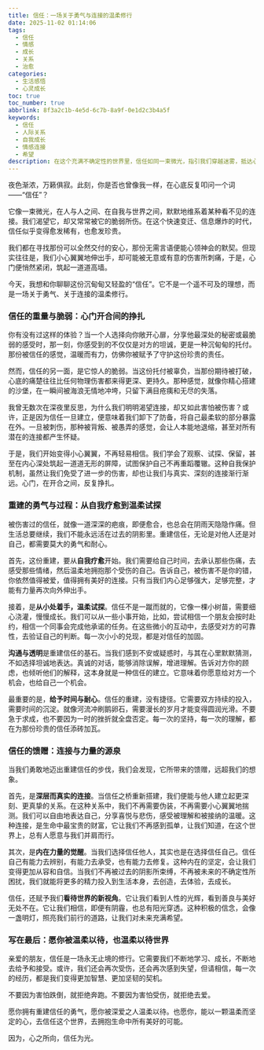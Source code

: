 ```yaml
---
title: 信任：一场关于勇气与连接的温柔修行
date: 2025-11-02 01:14:06
tags:
  - 信任
  - 情感
  - 成长
  - 关系
  - 治愈
categories:
  - 生活感悟
  - 心灵成长
toc: true
toc_number: true
abbrlink: 8f3a2c1b-4e5d-6c7b-8a9f-0e1d2c3b4a5f
keywords:
  - 信任
  - 人际关系
  - 自我成长
  - 情感连接
  - 希望
description: 在这个充满不确定性的世界里，信任如同一束微光，指引我们穿越迷雾，抵达心灵深处。它既是给予，也是接受；既是脆弱，也是力量。本文将带你一同探索信任的重量与脆弱，重建的勇气与过程，以及它所带来的深层连接与内在力量。愿我们都能在信任的修行中，找到属于自己的那份温暖与坚定。
---
```


夜色渐浓，万籁俱寂。此刻，你是否也曾像我一样，在心底反复叩问一个词——“信任”？

它像一束微光，在人与人之间、在自我与世界之间，默默地维系着某种看不见的连接。我们渴望它，却又常常被它的脆弱所伤。在这个快速变迁、信息爆炸的时代，信任似乎变得愈发稀有，也愈发珍贵。

我们都在寻找那份可以全然交付的安心，那份无需言语便能心领神会的默契。但现实往往是，我们小心翼翼地伸出手，却可能被无意或有意的伤害所刺痛，于是，心门便悄然紧闭，筑起一道道高墙。

今天，我想和你聊聊这份沉甸甸又轻盈的“信任”。它不是一个遥不可及的理想，而是一场关于勇气、关于连接的温柔修行。

### 信任的重量与脆弱：心门开合间的挣扎

你有没有过这样的体验？当一个人选择向你敞开心扉，分享他最深处的秘密或最脆弱的感受时，那一刻，你感受到的不仅仅是对方的坦诚，更是一种沉甸甸的托付。那份被信任的感觉，温暖而有力，仿佛你被赋予了守护这份珍贵的责任。

然而，信任的另一面，是它惊人的脆弱。当这份托付被辜负，当那份期待被打破，心底的痛楚往往比任何物理伤害都来得更深、更持久。那种感觉，就像你精心搭建的沙堡，在一瞬间被海浪无情地冲垮，只留下满目疮痍和无尽的失落。

我曾无数次在深夜里反思，为什么我们明明渴望连接，却又如此害怕被伤害？或许，正是因为信任一旦建立，便意味着我们卸下了防备，将自己最柔软的部分暴露在外。一旦被刺伤，那种被背叛、被愚弄的感觉，会让人本能地退缩，甚至对所有潜在的连接都产生怀疑。

于是，我们开始变得小心翼翼，不再轻易相信。我们学会了观察、试探、保留，甚至在内心深处筑起一道道无形的屏障，试图保护自己不再重蹈覆辙。这种自我保护机制，虽然让我们免受了进一步的伤害，却也让我们与真实、深刻的连接渐行渐远。心门，在开合之间，反复挣扎。

### 重建的勇气与过程：从自我疗愈到温柔试探

被伤害过的信任，就像一道深深的疤痕，即便愈合，也总会在阴雨天隐隐作痛。但生活总要继续，我们不能永远活在过去的阴影里。重建信任，无论是对他人还是对自己，都需要莫大的勇气和耐心。

首先，这份重建，要从**自我疗愈**开始。我们需要给自己时间，去承认那些伤痛，去感受那些情绪，然后温柔地拥抱那个受伤的自己。告诉自己，被伤害不是你的错，你依然值得被爱，值得拥有美好的连接。只有当我们内心足够强大，足够完整，才能有力量再次向外伸出手。

接着，是**从小处着手，温柔试探**。信任不是一蹴而就的，它像一棵小树苗，需要细心浇灌，慢慢成长。我们可以从一些小事开始，比如，尝试相信一个朋友会按时赴约，相信一个同事会完成他承诺的任务。在这些微小的互动中，去感受对方的可靠性，去验证自己的判断。每一次小小的兑现，都是对信任的加固。

**沟通与透明**是重建信任的基石。当我们感到不安或疑惑时，与其在心里默默猜测，不如选择坦诚地表达。真诚的对话，能够消除误解，增进理解。告诉对方你的顾虑，也倾听他们的解释，这本身就是一种信任的建立。它意味着你愿意给对方一个机会，也给自己一个机会。

最重要的是，**给予时间与耐心**。信任的重建，没有捷径。它需要双方持续的投入，需要时间的沉淀。就像河流冲刷鹅卵石，需要漫长的岁月才能变得圆润光滑。不要急于求成，也不要因为一时的挫折就全盘否定。每一次的坚持，每一次的理解，都在为那份珍贵的信任添砖加瓦。

### 信任的馈赠：连接与力量的源泉

当我们勇敢地迈出重建信任的步伐，我们会发现，它所带来的馈赠，远超我们的想象。

首先，是**深层而真实的连接**。当信任之桥重新搭建，我们便能与他人建立起更深刻、更真挚的关系。在这种关系中，我们不再需要伪装，不再需要小心翼翼地揣测。我们可以自由地表达自己，分享喜悦与悲伤，感受被理解和被接纳的温暖。这种连接，是生命中最宝贵的财富，它让我们不再感到孤单，让我们知道，在这个世界上，总有人愿意与我们并肩而行。

其次，是**内在力量的觉醒**。当我们选择信任他人，其实也是在选择信任自己。信任自己有能力去辨别，有能力去承受，也有能力去修复。这种内在的坚定，会让我们变得更加从容和自信。当我们不再被过去的阴影所束缚，不再被未来的不确定性所困扰，我们就能将更多的精力投入到生活本身，去创造，去体验，去成长。

信任，还赋予我们**看待世界的新视角**。它让我们看到人性的光辉，看到善良与美好无处不在。它让我们相信，即便有阴霾，也总有阳光穿透。这种积极的信念，会像一盏明灯，照亮我们前行的道路，让我们对未来充满希望。

### 写在最后：愿你被温柔以待，也温柔以待世界

亲爱的朋友，信任是一场永无止境的修行。它需要我们不断地学习、成长，不断地去给予和接受。或许，我们还会再次受伤，还会再次感到失望，但请相信，每一次的经历，都是我们变得更加智慧、更加坚韧的契机。

不要因为害怕跌倒，就拒绝奔跑。不要因为害怕受伤，就拒绝去爱。

愿你拥有重建信任的勇气，愿你被深爱之人温柔以待。也愿你，能以一颗温柔而坚定的心，去信任这个世界，去拥抱生命中所有美好的可能。

因为，心之所向，信任为光。